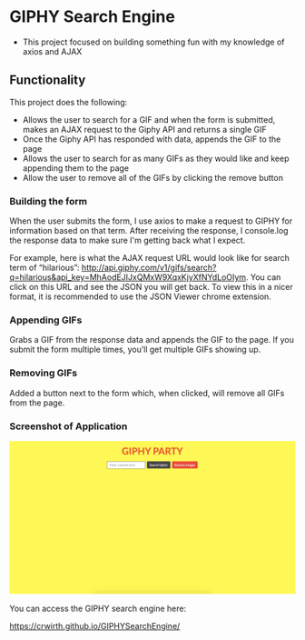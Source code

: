 # GIPHY Search Engine

- This project focused on building something fun with my knowledge of axios and AJAX

## Functionality

This project does the following:
- Allows the user to search for a GIF and when the form is submitted, makes an AJAX request to the Giphy API and returns a single GIF
- Once the Giphy API has responded with data, appends the GIF to the page
- Allows the user to search for as many GIFs as they would like and keep appending them to the page
- Allow the user to remove all of the GIFs by clicking the remove button

### Building the form

When the user submits the form, I use axios to make a request to GIPHY for information based on that term. After receiving the response, I console.log the response data to make sure I'm getting back what I expect.

For example, here is what the AJAX request URL would look like for search term of “hilarious”: http://api.giphy.com/v1/gifs/search?q=hilarious&api_key=MhAodEJIJxQMxW9XqxKjyXfNYdLoOIym. You can click on this URL and see the JSON you will get back. To view this in a nicer format, it is recommended to use the JSON Viewer chrome extension. 

### Appending GIFs

Grabs a GIF from the response data and appends the GIF to the page. If you submit the form multiple times, you’ll get multiple GIFs showing up.

### Removing GIFs

Added a button next to the form which, when clicked, will remove all GIFs from the page.


### Screenshot of Application
![Image of the application](https://github.com/crwirth/GIPHYSearchEngine/blob/master/Screen%20Shot%202020-02-10%20at%2012.01.07%20PM.png)


You can access the GIPHY search engine here:

https://crwirth.github.io/GIPHYSearchEngine/


